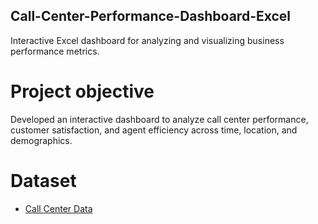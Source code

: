 ## Call-Center-Performance-Dashboard-Excel
Interactive Excel dashboard for analyzing and visualizing business performance metrics.

# Project objective
Developed an interactive dashboard to analyze call center performance, customer satisfaction, and agent efficiency across time, location, and demographics.

# Dataset
- <a href = "https://github.com/sathwik-cherukuri/Call-Center-Performance-Dashboard-Excel/blob/main/excel-portfolio-project.xlsx">Call Center Data</a>



